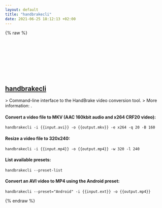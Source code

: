 ```yaml
---
layout: default
title: "handbrakecli"
date: 2021-06-25 18:12:13 +02:00
---
```

{% raw %}
<h2 id="handbrakecli">
  <a href="/en/common/handbrakecli.html">handbrakecli</a> <a href="#handbrakecli"><svg class="icon">
    <use href="/assets/images/unicode_sprite.svg#link" />
  </svg></a>
</h2>
> Command-line interface to the HandBrake video conversion tool.
> More information: <https://handbrake.fr/>.

#### Convert a video file to MKV (AAC 160kbit audio and x264 CRF20 video):
```shell
handbrakecli -i {{input.avi}} -o {{output.mkv}} -e x264 -q 20 -B 160
```
#### Resize a video file to 320x240:
```shell
handbrakecli -i {{input.mp4}} -o {{output.mp4}} -w 320 -l 240
```
#### List available presets:
```shell
handbrakecli --preset-list
```
#### Convert an AVI video to MP4 using the Android preset:
```shell
handbrakecli --preset="Android" -i {{input.ext}} -o {{output.mp4}}
```
{% endraw %}
